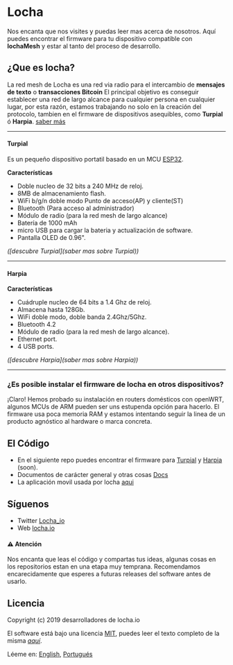 # Locha
Nos encanta que nos visites y puedas leer mas acerca de nosotros. Aquí puedes encontrar el firmware para tu dispositivo compatible con **lochaMesh** y estar al tanto del proceso de desarrollo. 

## ¿Que es locha?

La red mesh de Locha es una red via radio para el intercambio de **mensajes de texto** o **transacciones Bitcoin**
El principal objetivo es conseguir establecer una red de largo alcance para cualquier persona en cualquier lugar, por esta razón, estamos trabajando no solo en la creación del protocolo, tambien en el firmware de dispositivos asequibles, como **Turpial** ó **Harpia**.  [saber más](https://)

---

#### Turpial

Es un pequeño dispositivo portatil basado en un MCU [ESP32](https://www.espressif.com/en/products/hardware/esp-wroom-32/overview).

**Características**
- Doble nucleo de 32 bits a 240 MHz de reloj.
- 8MB de almacenamiento flash.
- WiFi b/g/n doble modo Punto de acceso(AP) y cliente(ST)
- Bluetooth (Para acceso al administrador)
- Módulo de radio (para la red mesh de largo alcance)
- Batería de 1000 mAh
- micro USB para cargar la bateria y actualización de software.
- Pantalla OLED de 0.96".

_([descubre Turpial](saber mas sobre Turpial))_

---

#### Harpia

**Características**
- Cuádruple nucleo de 64 bits a 1.4 Ghz de reloj.
- Almacena hasta 128Gb.
- WiFi doble modo, doble banda 2.4Ghz/5Ghz.
- Bluetooth 4.2
- Módulo de radio (para la red mesh de largo alcance).
- Ethernet port.
- 4 USB ports.

_([descubre Harpia](saber mas sobre Harpia))_

---

### ¿Es posible instalar el firmware de locha en otros dispositivos?

¡Claro! Hemos probado su instalación en routers domésticos con openWRT, algunos MCUs de ARM pueden ser uns estupenda opción para hacerlo. El firmware usa poca memoria RAM y estamos intentando seguir la linea de un producto agnóstico al hardware o marca concreta.


## El Código
* En el siguiente repo puedes encontrar el firmware para [Turpial](https://github.com/btcven/locha-mesh-app/tree/master/Turpial) y [Harpia](Harpia) (soon).
* Documentos de carácter general y otras cosas [Docs](documents/es)
* La aplicación movil usada por locha [aqui](https://gitlab.com/btcven/locha/mobile-app)

## Síguenos

- Twitter [Locha_io](https://twitter.com/Locha_io)
- Web [locha.io](https://locha.io)

#### :warning: Atención
Nos encanta que leas el código y compartas tus ideas, algunas cosas en los repositorios estan en una etapa muy temprana. Recomendamos encarecidamente que esperes a futuras releases del software antes de usarlo.

## Licencia
Copyright (c) 2019 desarrolladores de locha.io

El software está bajo una licencia [MIT](LICENSE), puedes leer el texto completo de la misma _[aquí](LICENSE)_.

Léeme en:  [English](README.md), [Portugués](README_PT.md)

